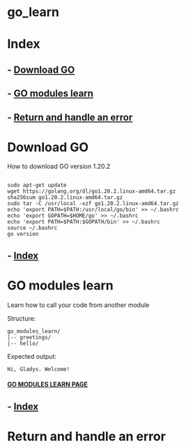 # go_learn

# Index

## - [Download GO](#download-go)

## - [GO modules learn](#go-modules-learn)

## - [Return and handle an error](#return-and-handle-an-error)

# Download GO

How to download GO version 1.20.2

```shell

sudo apt-get update
wget https://golang.org/dl/go1.20.2.linux-amd64.tar.gz
sha256sum go1.20.2.linux-amd64.tar.gz
sudo tar -C /usr/local -xzf go1.20.2.linux-amd64.tar.gz
echo 'export PATH=$PATH:/usr/local/go/bin' >> ~/.bashrc
echo 'export GOPATH=$HOME/go' >> ~/.bashrc
echo 'export PATH=$PATH:$GOPATH/bin' >> ~/.bashrc
source ~/.bashrc
go version

```

## - [Index](#index)

# GO modules learn

Learn how to call your code from another module

Structure:

```shell
go_modules_learn/
|-- greetings/
|-- hello/
```

Expected output:

```shell
Hi, Gladys. Welcome!
```

#### [GO MODULES LEARN PAGE](go_modules_learn/go_modules_learn.md)

## - [Index](#index)

# Return and handle an error

